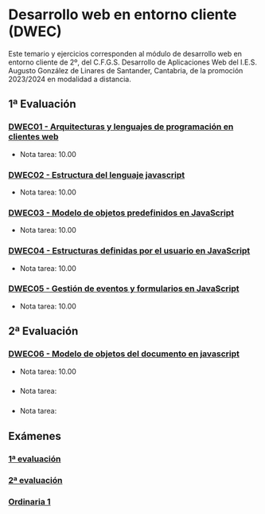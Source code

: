 # Desarrollo web en entorno cliente (DWEC)
Este temario y ejercicios corresponden al módulo de desarrollo web en entorno cliente de 2º, del C.F.G.S. Desarrollo de Aplicaciones Web del I.E.S. Augusto González de Linares de Santander, Cantabria, de la promoción 2023/2024 en modalidad a distancia.
## 1ª Evaluación
### [DWEC01 - Arquitecturas y lenguajes de programación en clientes web](DWEC01%20-%20Arquitecturas%20y%20lenguajes%20de%20programaci%C3%B3n%20en%20clientes%20web)
* Nota tarea: 10.00
### [DWEC02 - Estructura del lenguaje javascript](DWEC02%20-%20Estructura%20del%20lenguaje%20javascript)
* Nota tarea: 10.00
### [DWEC03 - Modelo de objetos predefinidos en JavaScript](DWEC03%20-%20Modelo%20de%20objetos%20predefinidos%20en%20JavaScript)
* Nota tarea: 10.00
### [DWEC04 - Estructuras definidas por el usuario en JavaScript](DWEC04%20-%20Estructuras%20definidas%20por%20el%20usuario%20en%20JavaScript)
* Nota tarea: 10.00
### [DWEC05 - Gestión de eventos y formularios en JavaScript](DWEC05%20-%20Gesti%C3%B3n%20de%20eventos%20y%20formularios%20en%20JavaScript)
* Nota tarea: 10.00
## 2ª Evaluación
### [DWEC06 - Modelo de objetos del documento en javascript](DWEC06%20-%20Modelo%20de%20objetos%20del%20documento%20en%20javascript)
* Nota tarea: 10.00
### []()
* Nota tarea: 
### []()
* Nota tarea: 
## Exámenes
### [1ª evaluación](DWEC%20-%20Examen%201ª%20evaluación)
### [2ª evaluación]()
### [Ordinaria 1]()
